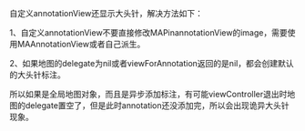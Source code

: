 自定义annotationView还显示大头针，解决方法如下：

1、自定义annotationView不要直接修改MAPinannotationView的image，需要使用MAAnnotationView或者自己派生。

2、如果地图的delegate为nil或者viewForAnnotation返回的是nil，都会创建默认的大头针标注。

所以如果是全局地图对象，而且是异步添加标注，有可能viewController退出时地图的delegate置空了，但是此时annotation还没添加完，所以会出现诡异大头针现象。